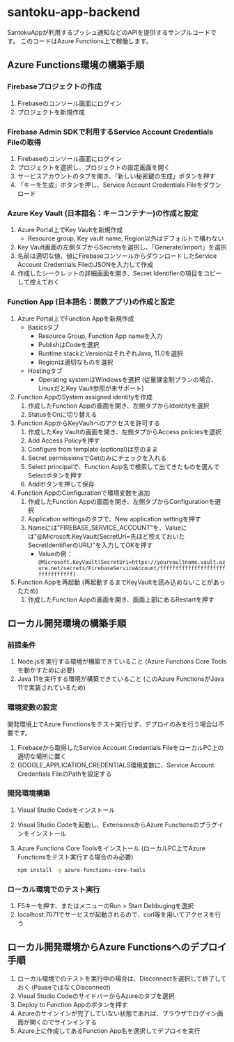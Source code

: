 # santoku-app-backend

<!-- markdownlint-disable-file MD024 -->

SantokuAppが利用するプッシュ通知などのAPIを提供するサンプルコードです。
このコードはAzure Functions上で稼働します。

## Azure Functions環境の構築手順

### Firebaseプロジェクトの作成

1. Firebaseのコンソール画面にログイン
2. プロジェクトを新規作成

### Firebase Admin SDKで利用するService Account Credentials Fileの取得

1. Firebaseのコンソール画面にログイン
2. プロジェクトを選択し、プロジェクトの設定画面を開く
3. サービスアカウントのタブを開き、「新しい秘密鍵の生成」ボタンを押す
4. 「キーを生成」ボタンを押し、Service Account Credentials Fileをダウンロード

### Azure Key Vault (日本語名：キーコンテナー)の作成と設定

1. Azure Portal上でKey Vaultを新規作成
    - Resource group, Key vault name, Region以外はデフォルトで構わない
2. Key Vault画面の左側タブからSecretsを選択し、「Generate/Import」を選択
3. 名前は適切な値、値にFirebaseコンソールからダウンロードしたService Account Credentials FileのJSONを入力して作成
4. 作成したシークレットの詳細画面を開き、Secret Identifierの項目をコピーして控えておく

### Function App (日本語名：関数アプリ)の作成と設定

1. Azure Portal上でFunction Appを新規作成
    - Basicsタブ
        - Resource Group, Function App nameを入力
        - PublishはCodeを選択
        - Runtime stackとVersionはそれぞれJava, 11.0を選択
        - Regionは適切なものを選択
    - Hostingタブ
        - Operating systemはWindowsを選択 (従量課金制プランの場合、LinuxだとKey Vault参照が未サポート)
2. Function AppのSystem assigned identityを作成
    1. 作成したFunction Appの画面を開き、左側タブからIdentityを選択
    2. StatusをOnに切り替える
3. Function AppからKeyVaultへのアクセスを許可する
    1. 作成したKey Vaultの画面を開き、左側タブからAccess policiesを選択
    2. Add Access Policyを押す
    3. Configure from template (optional)は空のまま
    4. Secret permissionsでGetのみにチェックを入れる
    5. Select principalで、Function App名で検索して出てきたものを選んでSelectボタンを押す
    6. Addボタンを押して保存
4. Function AppのConfigurationで環境変数を追加
    1. 作成したFunction Appの画面を開き、左側タブからConfigurationを選択
    2. Application settingsのタブで、New application settingを押す
    3. Nameには"FIREBASE_SERVICE_ACCOUNT"を、Valueには"@Microsoft.KeyVault(SecretUri=先ほど控えておいたSecretIdentifierのURL)"を入力してOKを押す
        - Valueの例： `@Microsoft.KeyVault(SecretUri=https://yourvaultname.vault.azure.net/secrets/FirebaseServiceAccount/ffffffffffffffffffffffffffffffff)`
5. Function Appを再起動 (再起動するまでKeyVaultを読み込めないことがあったため)
    1. 作成したFunction Appの画面を開き、画面上部にあるRestartを押す

## ローカル開発環境の構築手順

### 前提条件

1. Node.jsを実行する環境が構築できていること (Azure Functions Core Toolsを動かすために必要)
2. Java 11を実行する環境が構築できていること (このAzure FunctionsがJava 11で実装されているため)

### 環境変数の設定

開発環境上でAzure Functionsをテスト実行せず、デプロイのみを行う場合は不要です。

1. Firebaseから取得したService Account Credentials FileをローカルPC上の適切な場所に置く
2. GOOGLE_APPLICATION_CREDENTIALS環境変数に、Service Account Credentials FileのPathを設定する

### 開発環境構築

1. Visual Studio Codeをインストール
2. Visual Studio Codeを起動し、ExtensionsからAzure Functionsのプラグインをインストール
3. Azure Functions Core Toolsをインストール (ローカルPC上でAzure Functionsをテスト実行する場合のみ必要)

    ```bash
    npm install -g azure-functions-core-tools
    ```

### ローカル環境でのテスト実行

1. F5キーを押す、またはメニューのRun > Start Debbugingを選択
2. localhost:7071でサービスが起動されるので、curl等を用いてアクセスを行う

## ローカル開発環境からAzure Functionsへのデプロイ手順

1. ローカル環境でのテストを実行中の場合は、Disconnectを選択して終了しておく (PauseではなくDisconnect)
2. Visual Studio CodeのサイドバーからAzureのタブを選択
3. Deploy to Function Appのボタンを押す
4. Azureのサインインが完了していない状態であれば、ブラウザでログイン画面が開くのでサインインする
5. Azure上に作成してあるFunction App名を選択してデプロイを実行
